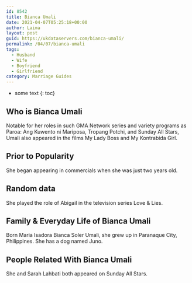 ```yaml
---
id: 8542
title: Bianca Umali
date: 2021-04-07T05:25:18+00:00
author: Laima
layout: post
guid: https://ukdataservers.com/bianca-umali/
permalink: /04/07/bianca-umali
tags:
  - Husband
  - Wife
  - Boyfriend
  - Girlfriend
category: Marriage Guides
---
```


* some text
{: toc}


## Who is Bianca Umali
                  
                  
                  
Notable for her roles in such GMA Network series and variety programs as Paroa: Ang Kuwento ni Mariposa, Tropang Potchi, and Sunday All Stars, Umali also appeared in the films My Lady Boss and My Kontrabida Girl.
                  
              
            
              
            
                
                
                
## Prior to Popularity
                  
                  
                  
She began appearing in commercials when she was just two years old.
                  
              
            
              
            
                
                
                
## Random data
                  
                  
                  
She played the role of Abigail in the television series Love & Lies.
                  
              
            
              
            
                
                
                
## Family & Everyday Life of Bianca Umali
                  
                  
                  
Born Maria Isadora Bianca Soler Umali, she grew up in Paranaque City, Philippines. She has a dog named Juno.
                  
              
            
              
            
                
                
                
## People Related With Bianca Umali
                  
                  
                  
She and Sarah Lahbati both appeared on Sunday All Stars.
                  
              
            
              
            
                
              
            
              
              
            
            
              
            
          
          
          